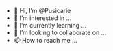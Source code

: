 - 👋 Hi, I’m @Pusicarie
- 👀 I’m interested in ...
- 🌱 I’m currently learning ...
- 💞️ I’m looking to collaborate on ...
- 📫 How to reach me ...

<!---
Pusicarie/Pusicarie is a ✨ special ✨ repository because its `README.md` (this file) appears on your GitHub profile.
You can click the Preview link to take a look at your changes.
--->
